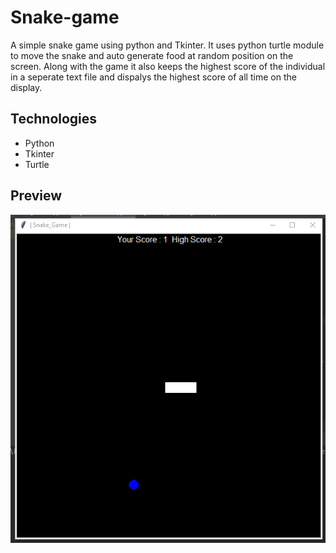 # Snake-game
A simple snake game using python and Tkinter. It uses python turtle module to move the snake and auto generate food at random position on the screen. Along with the game it also keeps the highest score of the individual in a seperate text file and dispalys the highest score of all time on the display.

## Technologies
- Python
- Tkinter
- Turtle

## Preview

![](snake%20game.png)
